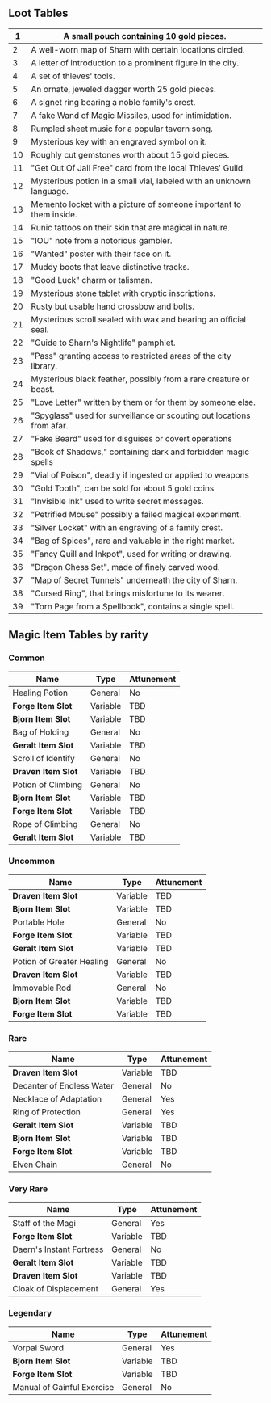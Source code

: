## Loot Tables

| 1   | A small pouch containing 10 gold pieces.                              |
| --- | --------------------------------------------------------------------- |
| 2   | A well-worn map of Sharn with certain locations circled.              |
| 3   | A letter of introduction to a prominent figure in the city.           |
| 4   | A set of thieves' tools.                                              |
| 5   | An ornate, jeweled dagger worth 25 gold pieces.                       |
| 6   | A signet ring bearing a noble family's crest.                         |
| 7   | A fake Wand of Magic Missiles, used for intimidation.                 |
| 8   | Rumpled sheet music for a popular tavern song.                        |
| 9   | Mysterious key with an engraved symbol on it.                         |
| 10  | Roughly cut gemstones worth about 15 gold pieces.                     |
| 11  | "Get Out Of Jail Free" card from the local Thieves' Guild.            |
| 12  | Mysterious potion in a small vial, labeled with an unknown language.  |
| 13  | Memento locket with a picture of someone important to them inside.    |
| 14  | Runic tattoos on their skin that are magical in nature.               |
| 15  | "IOU" note from a notorious gambler.                                  |
| 16  | "Wanted" poster with their face on it.                                |
| 17  | Muddy boots that leave distinctive tracks.                            |
| 18  | "Good Luck" charm or talisman.                                        |
| 19  | Mysterious stone tablet with cryptic inscriptions.                    |
| 20  | Rusty but usable hand crossbow and bolts.                             |
| 21  | Mysterious scroll sealed with wax and bearing an official seal.       |
| 22  | "Guide to Sharn's Nightlife" pamphlet.                                |
| 23  | "Pass" granting access to restricted areas of the city library.       |
| 24  | Mysterious black feather, possibly from a rare creature or beast.     |
| 25  | "Love Letter" written by them or for them by someone else.            |
| 26  | "Spyglass" used for surveillance or scouting out locations from afar. |
| 27  | "Fake Beard" used for disguises or covert operations                  |
| 28  | "Book of Shadows," containing dark and forbidden magic spells         |
| 29  | "Vial of Poison", deadly if ingested or applied to weapons            |
| 30  | "Gold Tooth", can be sold for about 5 gold coins                      |
| 31  | "Invisible Ink" used to write secret messages.                        |
| 32  | "Petrified Mouse" possibly a failed magical experiment.               |
| 33  | "Silver Locket" with an engraving of a family crest.                  |
| 34  | "Bag of Spices", rare and valuable in the right market.               |
| 35  | "Fancy Quill and Inkpot", used for writing or drawing.                |
| 36  | "Dragon Chess Set", made of finely carved wood.                       |
| 37  | "Map of Secret Tunnels" underneath the city of Sharn.                 |
| 38  | "Cursed Ring", that brings misfortune to its wearer.                  |
| 39  | "Torn Page from a Spellbook", contains a single spell.                |

## Magic Item Tables by rarity

### Common

| Name                 | Type     | Attunement |
| -------------------- | -------- | ---------- |
| Healing Potion       | General  | No         |
| **Forge Item Slot**  | Variable | TBD        |
| **Bjorn Item Slot**  | Variable | TBD        |
| Bag of Holding       | General  | No         |
| **Geralt Item Slot** | Variable | TBD        |
| Scroll of Identify   | General  | No         |
| **Draven Item Slot** | Variable | TBD        |
| Potion of Climbing   | General  | No         |
| **Bjorn Item Slot**  | Variable | TBD        |
| **Forge Item Slot**  | Variable | TBD        |
| Rope of Climbing     | General  | No         |
| **Geralt Item Slot** | Variable | TBD        |

### Uncommon
| Name                      | Type     | Attunement |
| ------------------------- | -------- | ---------- |
| **Draven Item Slot**      | Variable | TBD        |
| **Bjorn Item Slot**       | Variable | TBD        |
| Portable Hole             | General  | No         |
| **Forge Item Slot**       | Variable | TBD        |
| **Geralt Item Slot**      | Variable | TBD        |
| Potion of Greater Healing | General  | No         |
| **Draven Item Slot**      | Variable | TBD        |
| Immovable Rod             | General  | No         |
| **Bjorn Item Slot**       | Variable | TBD        |
| **Forge Item Slot**       | Variable | TBD        |

### Rare
| Name                      | Type     | Attunement |
| ------------------------- | -------- | ---------- |
| **Draven Item Slot**      | Variable | TBD        |
| Decanter of Endless Water | General  | No         |
| Necklace of Adaptation    | General  | Yes        |
| Ring of Protection        | General  | Yes        |
| **Geralt Item Slot**      | Variable | TBD        |
| **Bjorn Item Slot**       | Variable | TBD        |
| **Forge Item Slot**       | Variable | TBD        |
| Elven Chain               | General  | No         |

### Very Rare
|Name|Type|Attunement|
|---|---|---|
|Staff of the Magi|General|Yes|
|**Forge Item Slot**|Variable|TBD|
|Daern's Instant Fortress|General|No|
|**Geralt Item Slot**|Variable|TBD|
|**Draven Item Slot**|Variable|TBD|
|Cloak of Displacement|General|Yes|

### Legendary
|Name|Type|Attunement|
|---|---|---|
|Vorpal Sword|General|Yes|
|**Bjorn Item Slot**|Variable|TBD|
|**Forge Item Slot**|Variable|TBD|
|Manual of Gainful Exercise|General|No|